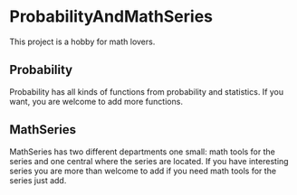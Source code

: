 # ProbabilityAndMathSeries
This project is a hobby for math lovers.
## Probability 
Probability has all kinds of functions from probability and statistics. If you want, you are welcome to add more functions.
## MathSeries
MathSeries has two different departments one small: math tools for the series and one central where the series are located.
If you have interesting series you are more than welcome to add if you need math tools for the series just add.

